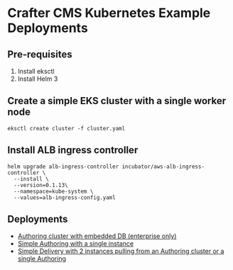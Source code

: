 # Crafter CMS Kubernetes Example Deployments

## Pre-requisites

1. Install eksctl
2. Install Helm 3

## Create a simple EKS cluster with a single worker node

`eksctl create cluster -f cluster.yaml`

## Install ALB ingress controller

```
helm upgrade alb-ingress-controller incubator/aws-alb-ingress-controller \
  --install \
  --version=0.1.13\
  --namespace=kube-system \
  --values=alb-ingress-config.yaml
```

## Deployments

- [Authoring cluster with embedded DB (enterprise only)](authoring/cluster)
- [Simple Authoring with a single instance](authoring/simple)
- [Simple Delivery with 2 instances pulling from an Authoring cluster or a single Authoring](delivery/simple)